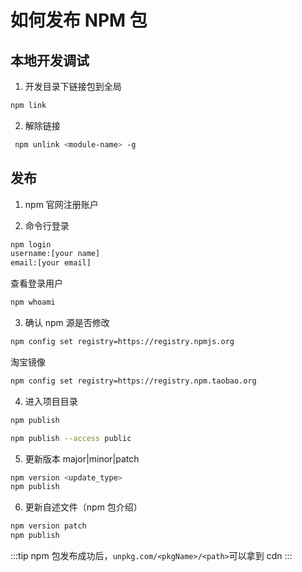 # 如何发布 NPM 包

## 本地开发调试

1. 开发目录下链接包到全局

```sh
npm link
```

2. 解除链接

```sh
 npm unlink <module-name> -g
```

## 发布

1. npm 官网注册账户

2. 命令行登录

```sh
npm login
username:[your name]
email:[your email]
```

查看登录用户

```sh
npm whoami
```

3. 确认 npm 源是否修改

```sh
npm config set registry=https://registry.npmjs.org
```

淘宝镜像

```sh
npm config set registry=https://registry.npm.taobao.org
```

4. 进入项目目录

```sh
npm publish
```

```sh
npm publish --access public
```

5. 更新版本
   major|minor|patch

```sh
npm version <update_type>
npm publish
```

6. 更新自述文件（npm 包介绍）

```sh
npm version patch
npm publish
```

:::tip
npm 包发布成功后，`unpkg.com/<pkgName>/<path>`可以拿到 cdn
:::
